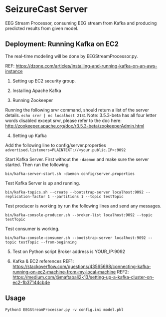SeizureCast Server
====================
EEG Stream Processor, consuming EEG stream from Kafka and producing predicted results from given model.

Deployment: Running Kafka on EC2
--------------------------------

The real-time modeling will be done by EEGStreamProcessor.py.

REF: https://dzone.com/articles/installing-and-running-kafka-on-an-aws-instance

1. Setting up EC2 security group.

2. Installing Apache Kafka
3. Running Zookeeper

Running the following srvr command, should return a list of the server details.
```echo srvr | nc localhost 2181```
Note: 3.5.3-beta has all four letter words disabled except srvr, please refer to the doc here: http://zookeeper.apache.org/doc/r3.5.3-beta/zookeeperAdmin.html

4. Setting up Kafka

Add the following line to config/server.properties
```advertised.listeners=PLAINTEXT://<your.public.IP>:9092```

Start Kafka Server. First without the ```-daemon``` and make sure the server started. Then run the following.
```
bin/kafka-server-start.sh -daemon config/server.properties
```

Test Kafka Server is up and running.
```
bin/kafka-topics.sh --create --bootstrap-server localhost:9092 --replication-factor 1 --partitions 1 --topic testTopic
```
Test producer is working by run the following lines and send any messages.
```
bin/kafka-console-producer.sh --broker-list localhost:9092 --topic testTopic
```
Test consumer is working.
```
bin/kafka-console-consumer.sh --bootstrap-server localhost:9092 --topic testTopic --from-beginning
```

5. Test on Python script
Broker address is YOUR_IP:9092

6. Kafka & EC2 references
REF1: https://stackoverflow.com/questions/43565698/connecting-kafka-running-on-ec2-machine-from-my-local-machine
REF2: https://medium.com/@maftabali2k13/setting-up-a-kafka-cluster-on-ec2-1b37144cb4e


Usage
-----

```
Python3 EEGStreamProcessor.py -v config.ini model.pkl
```
